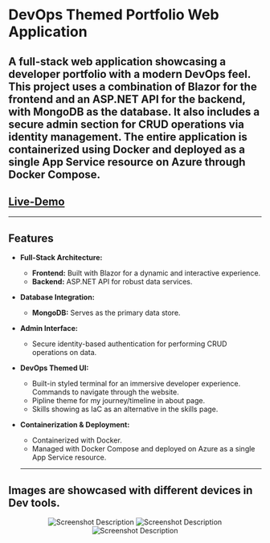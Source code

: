 # DevOps Themed Portfolio Web Application

A full-stack web application showcasing a developer portfolio with a modern DevOps feel. This project uses a combination of Blazor for the frontend and an ASP.NET API for the backend, with MongoDB as the database. It also includes a secure admin section for CRUD operations via identity management. The entire application is containerized using Docker and deployed as a single App Service resource on Azure through Docker Compose.
---

## [Live-Demo](www.dersim-portfolio.com)

---

## Features

- **Full-Stack Architecture:**
  - **Frontend:** Built with Blazor for a dynamic and interactive experience.
  - **Backend:** ASP.NET API for robust data services.
- **Database Integration:**
  - **MongoDB:** Serves as the primary data store.
- **Admin Interface:**
  - Secure identity-based authentication for performing CRUD operations on data.
- **DevOps Themed UI:**
  - Built-in styled terminal for an immersive developer experience. Commands to navigate through the website.
  - Pipline theme for my journey/timeline in about page.
  - Skills showing as IaC as an alternative in the skills page.
- **Containerization & Deployment:**
  - Containerized with Docker.
  - Managed with Docker Compose and deployed on Azure as a single App Service resource.

  ---
## Images are showcased with different devices in Dev tools.
<p align="center">
  <img src="https://i.gyazo.com/a73e159c03e1a2c49ce5f90fc70f5766.png" alt="Screenshot Description">
	<img src="https://i.gyazo.com/eee5fb8fc0a78b3dcccd758c9a24c4a6.png" alt="Screenshot Description">
  <img src="https://i.gyazo.com/535f5e65580d8f8a75f1509b5ae13a0c.png" alt="Screenshot Description">
</p>

